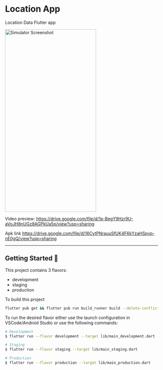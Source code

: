 # Location App

Location Data Flutter app

<img src="https://github.com/user-attachments/assets/c492c6da-ef6b-4286-9c7b-f64178c46b60" alt="Simulator Screenshot" width="300" height="600">

Video preview:
https://drive.google.com/file/d/1e-BegY9Hzr9U-aVoJH8nUGz8AGPkUa5p/view?usp=sharing

Apk link 
https://drive.google.com/file/d/16CytPNrauuSfUK4F6kYzaHSpvp-nE0gQ/view?usp=sharing


---

## Getting Started 🚀

This project contains 3 flavors:

- development
- staging
- production


To build this project 

```sh
flutter pub get && flutter pub run build_runner build --delete-conflicting-outputs
```

To run the desired flavor either use the launch configuration in VSCode/Android Studio or use the following commands:

```sh
# Development
$ flutter run --flavor development --target lib/main_development.dart

# Staging
$ flutter run --flavor staging --target lib/main_staging.dart

# Production
$ flutter run --flavor production --target lib/main_production.dart
```






